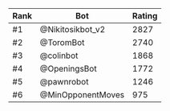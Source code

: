 Rank|Bot|Rating
---|---|---
#1|@Nikitosikbot_v2|2827
#2|@ToromBot|2740
#3|@colinbot|1868
#4|@OpeningsBot|1772
#5|@pawnrobot|1246
#6|@MinOpponentMoves|975
